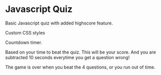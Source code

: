 # Javascript Quiz

Basic Javascript quiz with added highscore feature.

Custom CSS styles

Countdown timer. 

Based on your time to beat the quiz. This will be your score. And you are subtracted 10 seconds everytime you get a question wrong!

The game is over when you beat the 4 questions, or you run out of time.